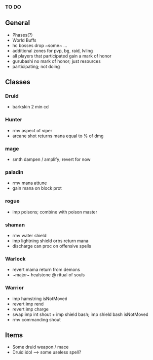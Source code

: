### TO DO

## General

- Phases(?)
- World Buffs
- hc bosses drop ~some~ ...
- additional zones for pvp, bg, raid, lvling
- all players that participated gain a mark of honor
- gurubashi no mark of honor; just resources
- participating; not doing

## Classes

### Druid
- barkskin 2 min cd

### Hunter
- rmv aspect of viper
- arcane shot returns mana equal to % of dmg

### mage
- smth dampen / amplify; revert for now

### paladin
- rmv mana attune
- gain mana on block prot

### rogue
- imp poisons; combine with poison master

### shaman
- rmv water shield
- imp lightning shield orbs return mana
- discharge can proc on offensive spells

### Warlock
- revert mama return from demons
- ~major~ healstone @ ritual of souls

### Warrior
- imp hamstring isNotMoved
- revert imp rend
- revert imp charge
- swap imp int shout + imp shield bash; imp shield bash isNotMoved
- rmv commanding shout

## Items

- Some druid weapon / mace
- Druid idol --> some useless spell?
